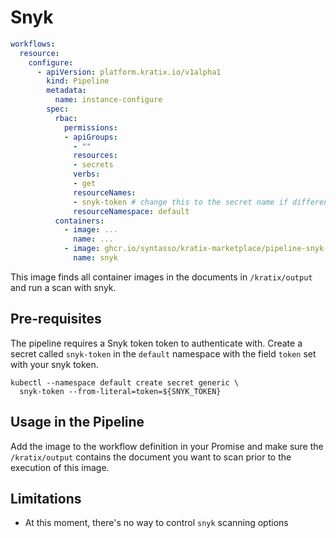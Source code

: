 # Snyk

```yaml
workflows:
  resource:
    configure:
      - apiVersion: platform.kratix.io/v1alpha1
        kind: Pipeline
        metadata:
          name: instance-configure
        spec:
          rbac:
            permissions:
            - apiGroups:
              - ""
              resources:
              - secrets
              verbs:
              - get
              resourceNames:
              - snyk-token # change this to the secret name if different
              resourceNamespace: default
          containers:
            - image: ...
              name: ...
            - image: ghcr.io/syntasso/kratix-marketplace/pipeline-snyk-image:v0.1.0
              name: snyk
```

This image finds all container images in the documents in `/kratix/output` and run a
scan with snyk.

## Pre-requisites

The pipeline requires a Snyk token token to authenticate with. Create a secret called
`snyk-token` in the `default` namespace with the field `token` set with your snyk token.

```
kubectl --namespace default create secret generic \
  snyk-token --from-literal=token=${SNYK_TOKEN}
```

## Usage in the Pipeline

Add the image to the workflow definition in your Promise and make
sure the `/kratix/output` contains the document you want to scan prior to the execution
of this image.

## Limitations

- At this moment, there's no way to control `snyk` scanning options
